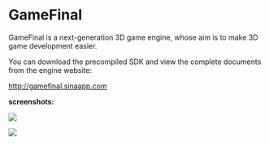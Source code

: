 GameFinal
=========

GameFinal is a next-generation 3D game engine, whose aim is to make 3D game development easier.

You can download the precompiled SDK and view the complete documents from the engine website:

<a href="http://gamefinal.sinaapp.com">http://gamefinal.sinaapp.com</a>

<b>screenshots:</b>

<img src="http://ww1.sinaimg.cn/mw690/7d29c2abgw1en01e0gv9wj21hc0sxk2y.jpg"/><br/>

<img src="http://ww1.sinaimg.cn/mw690/7d29c2abgw1en01jp6te5j20sw0me456.jpg"/><br/>
